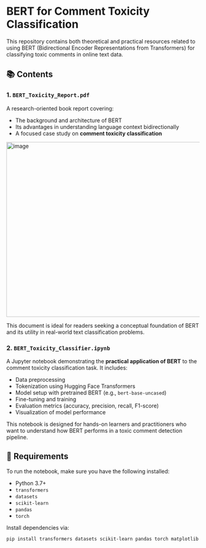 # BERT for Comment Toxicity Classification

This repository contains both theoretical and practical resources related to using BERT (Bidirectional Encoder Representations from Transformers) for classifying toxic comments in online text data.

## 📚 Contents

### 1. `BERT_Toxicity_Report.pdf`
A research-oriented book report covering:
- The background and architecture of BERT
- Its advantages in understanding language context bidirectionally
- A focused case study on **comment toxicity classification**

<img width="975" height="456" alt="image" src="https://github.com/user-attachments/assets/2f134e6c-3655-4db4-b6c0-6238d48b060a" />

This document is ideal for readers seeking a conceptual foundation of BERT and its utility in real-world text classification problems.

### 2. `BERT_Toxicity_Classifier.ipynb`
A Jupyter notebook demonstrating the **practical application of BERT** to the comment toxicity classification task. It includes:
- Data preprocessing
- Tokenization using Hugging Face Transformers
- Model setup with pretrained BERT (e.g., `bert-base-uncased`)
- Fine-tuning and training
- Evaluation metrics (accuracy, precision, recall, F1-score)
- Visualization of model performance

This notebook is designed for hands-on learners and practitioners who want to understand how BERT performs in a toxic comment detection pipeline.

## 🔧 Requirements

To run the notebook, make sure you have the following installed:

- Python 3.7+
- `transformers`
- `datasets`
- `scikit-learn`
- `pandas`
- `torch`


Install dependencies via:

```bash
pip install transformers datasets scikit-learn pandas torch matplotlib
